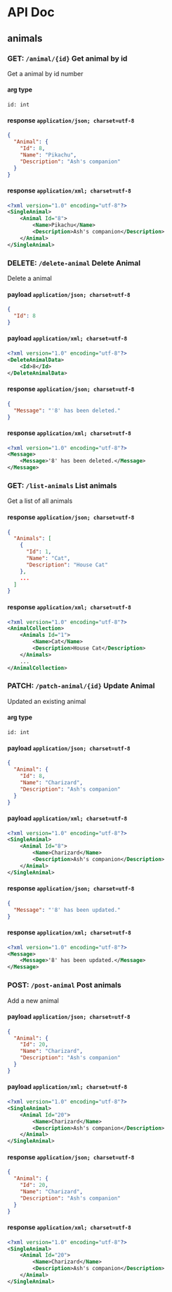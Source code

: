 # API Doc
## animals

### GET: `/animal/{id}` Get animal by id

Get a animal by id number

#### arg type

```
id: int
```

#### response `application/json; charset=utf-8`

```json
{
  "Animal": {
    "Id": 8,
    "Name": "Pikachu",
    "Description": "Ash's companion"
  }
}
```

#### response `application/xml; charset=utf-8`

```xml
<?xml version="1.0" encoding="utf-8"?>
<SingleAnimal>
    <Animal Id="8">
        <Name>Pikachu</Name>
        <Description>Ash's companion</Description>
    </Animal>
</SingleAnimal>
```

### DELETE: `/delete-animal` Delete Animal

Delete a animal

#### payload `application/json; charset=utf-8`

```json
{
  "Id": 8
}
```

#### payload `application/xml; charset=utf-8`

```xml
<?xml version="1.0" encoding="utf-8"?>
<DeleteAnimalData>
    <Id>8</Id>
</DeleteAnimalData>
```

#### response `application/json; charset=utf-8`

```json
{
  "Message": "'8' has been deleted."
}
```

#### response `application/xml; charset=utf-8`

```xml
<?xml version="1.0" encoding="utf-8"?>
<Message>
    <Message>'8' has been deleted.</Message>
</Message>
```

### GET: `/list-animals` List animals

Get a list of all animals

#### response `application/json; charset=utf-8`

```json
{
  "Animals": [
    {
      "Id": 1,
      "Name": "Cat",
      "Description": "House Cat"
    },
    ...
  ]
}
```

#### response `application/xml; charset=utf-8`

```xml
<?xml version="1.0" encoding="utf-8"?>
<AnimalCollection>
    <Animals Id="1">
        <Name>Cat</Name>
        <Description>House Cat</Description>
    </Animals>
    ...
</AnimalCollection>
```

### PATCH: `/patch-animal/{id}` Update Animal

Updated an existing animal

#### arg type

```
id: int
```

#### payload `application/json; charset=utf-8`

```json
{
  "Animal": {
    "Id": 8,
    "Name": "Charizard",
    "Description": "Ash's companion"
  }
}
```

#### payload `application/xml; charset=utf-8`

```xml
<?xml version="1.0" encoding="utf-8"?>
<SingleAnimal>
    <Animal Id="8">
        <Name>Charizard</Name>
        <Description>Ash's companion</Description>
    </Animal>
</SingleAnimal>
```

#### response `application/json; charset=utf-8`

```json
{
  "Message": "'8' has been updated."
}
```

#### response `application/xml; charset=utf-8`

```xml
<?xml version="1.0" encoding="utf-8"?>
<Message>
    <Message>'8' has been updated.</Message>
</Message>
```

### POST: `/post-animal` Post animals

Add a new animal

#### payload `application/json; charset=utf-8`

```json
{
  "Animal": {
    "Id": 20,
    "Name": "Charizard",
    "Description": "Ash's companion"
  }
}
```

#### payload `application/xml; charset=utf-8`

```xml
<?xml version="1.0" encoding="utf-8"?>
<SingleAnimal>
    <Animal Id="20">
        <Name>Charizard</Name>
        <Description>Ash's companion</Description>
    </Animal>
</SingleAnimal>
```

#### response `application/json; charset=utf-8`

```json
{
  "Animal": {
    "Id": 20,
    "Name": "Charizard",
    "Description": "Ash's companion"
  }
}
```

#### response `application/xml; charset=utf-8`

```xml
<?xml version="1.0" encoding="utf-8"?>
<SingleAnimal>
    <Animal Id="20">
        <Name>Charizard</Name>
        <Description>Ash's companion</Description>
    </Animal>
</SingleAnimal>
```
